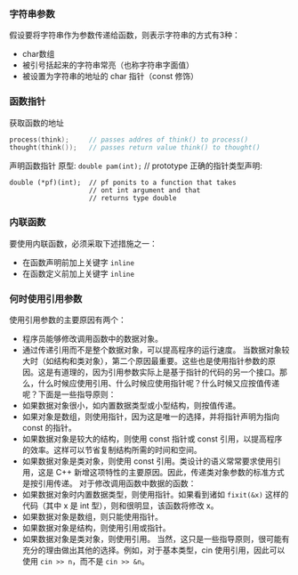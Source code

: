 ### 字符串参数
假设要将字符串作为参数传递给函数，则表示字符串的方式有3种：
* char数组
* 被引号括起来的字符串常亮（也称字符串字面值）
* 被设置为字符串的地址的 char 指针（const 修饰）

### 函数指针
获取函数的地址
```c++
process(think);     // passes addres of think() to process()
thought(think());   // passes return value think() to thought()
```
声明函数指针
原型: `double pam(int);`    // prototype
正确的指针类型声明: 
```
double (*pf)(int);  // pf ponits to a function that takes
                    // ont int argument and that 
                    // returns type double
```

### 内联函数
要使用内联函数，必须采取下述措施之一：
* 在函数声明前加上关键字 `inline`
* 在函数定义前加上关键字 `inline`

### 何时使用引用参数
使用引用参数的主要原因有两个：
* 程序员能够修改调用函数中的数据对象。
* 通过传递引用而不是整个数据对象，可以提高程序的运行速度。
当数据对象较大时（如结构和类对象），第二个原因最重要。这些也是使用指针参数的原因。这是有道理的，因为引用参数实际上是基于指针的代码的另一个接口。那么，什么时候应使用引用、什么时候应使用指针呢？什么时候又应按值传递呢？下面是一些指导原则：
* 如果数据对象很小，如内置数据类型或小型结构，则按值传递。
* 如果对象是数组，则使用指针，因为这是唯一的选择，并将指针声明为指向 const 的指针。
* 如果数据对象是较大的结构，则使用 const 指针或 const 引用，以提高程序的效率。这样可以节省复制结构所需的时间和空间。
* 如果数据对象是类对象，则使用 const 引用。类设计的语义常常要求使用引用，这是 C++ 新增这项特性的主要原因。因此，传递类对象参数的标准方式是按引用传递。
对于修改调用函数中数据的函数：
* 如果数据对象时内置数据类型，则使用指针。如果看到诸如 `fixit(&x)` 这样的代码（其中 x 是 int 型），则和很明显，该函数将修改 x。
* 如果数据对象是数组，则只能使用指针。
* 如果数据对象是结构，则使用引用或指针。
* 如果数据对象是类对象，则使用引用。
当然，这只是一些指导原则，很可能有充分的理由做出其他的选择。例如，对于基本类型，cin 使用引用，因此可以使用 `cin >> n`，而不是 `cin >> &n`。